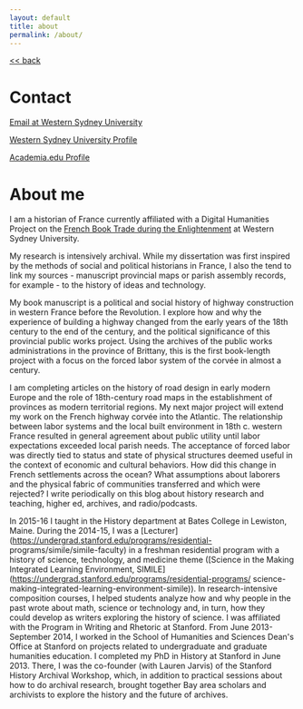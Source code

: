 ```yaml
---
layout: default
title: about
permalink: /about/
---
```


 <a class="about__back" href="/"><< back</a>

# Contact

[Email at Western Sydney University](k.mcdonough@westernsydney.edu.au)

[Western Sydney University Profile](http://westernsydney.edu.au/staff_profiles/uws_profiles/doctor_katie_mcdonough)

[Academia.edu Profile](https://westernsydney.academia.edu/KatherineMcDonough)

# About me

I am a historian of France currently affiliated with a Digital
Humanities Project on the [French Book Trade during the Enlightenment](http://fbtee.uws.edu.au/main/) at
Western Sydney University. 

My research is intensively archival. While my dissertation was first inspired by the methods of social
and political historians in France, I also the tend to link my sources - manuscript
provincial maps or parish assembly records, for example - to the history
of ideas and technology.

My book manuscript is a political and social history of highway
construction in western France before the Revolution. I explore how and
why the experience of building a highway changed from the early years of
the 18th century to the end of the century, and the political
significance of this provincial public works project. Using the archives
of the public works administrations in the province of Brittany, this is
the first book-length project with a focus on the forced labor system of
the corvée in almost a century. 

I am completing articles on the history of road design in early modern Europe and the role of
18th-century road maps in the establishment of provinces as modern
territorial regions. My next major project will extend my work on the
French highway corvée into the Atlantic. The relationship between labor
systems and the local built environment in 18th c. western France
resulted in general agreement about public utility until labor
expectations exceeded local parish needs. The acceptance of forced labor
was directly tied to status and state of physical structures deemed
useful in the context of economic and cultural behaviors. How did this
change in French settlements across the ocean? What assumptions about
laborers and the physical fabric of communities transferred and which
were rejected? I write periodically on this blog about history research
and teaching, higher ed, archives, and radio/podcasts. 

In 2015-16 I
taught in the History department at Bates College in Lewiston, Maine.
During the 2014-15, I
was a [Lecturer](https://undergrad.stanford.edu/programs/residential-
programs/simile/simile-faculty) in a freshman residential program with a
history of science, technology, and medicine theme ([Science in the
Making Integrated Learning Environment,
SIMILE](https://undergrad.stanford.edu/programs/residential-programs/
science-making-integrated-learning-environment-simile)). In
research-intensive composition courses, I helped students analyze how
and why people in the past wrote about math, science or technology and,
in turn, how they could develop as writers exploring the history of
science. I was affiliated with the Program in Writing and Rhetoric at
Stanford. From June 2013-September 2014, I worked in the School of
Humanities and Sciences Dean's Office at Stanford on projects related to
undergraduate and graduate humanities education. I completed my PhD in
History at Stanford in June 2013. There, I was the co-founder (with Lauren Jarvis) of
the Stanford History Archival Workshop, which, in addition to practical
sessions about how to do archival research, brought together Bay area
scholars and archivists to explore the history and the future of
archives.

